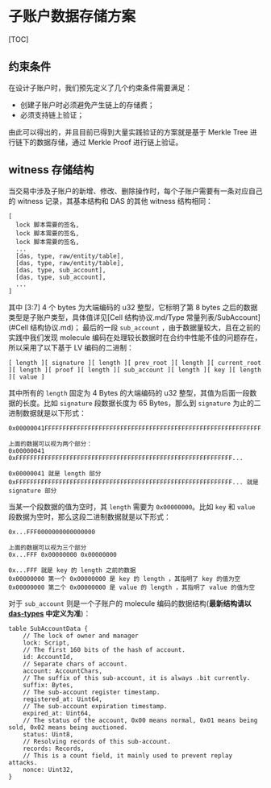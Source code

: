 # 子账户数据存储方案

[TOC]

## 约束条件

在设计子账户时，我们预先定义了几个约束条件需要满足：

- 创建子账户时必须避免产生链上的存储费；
- 必须支持链上验证；

由此可以得出的，并且目前已得到大量实践验证的方案就是基于 Merkle Tree 进行链下的数据存储，通过 Merkle Proof 进行链上验证。


## witness 存储结构

当交易中涉及子账户的新增、修改、删除操作时，每个子账户需要有一条对应自己的 witness 记录，其基本结构和 DAS 的其他 witness 结构相同：

```
[
  lock 脚本需要的签名,
  lock 脚本需要的签名,
  lock 脚本需要的签名,
  ...
  [das, type, raw/entity/table],
  [das, type, raw/entity/table],
  [das, type, sub_account],
  [das, type, sub_account],
  ...
]
```

其中 [3:7] 4 个 bytes 为大端编码的 u32 整型，它标明了第 8 bytes 之后的数据类型是子账户类型，具体值详见[Cell 结构协议.md/Type 常量列表/SubAccount](#Cell 结构协议.md)；
最后的一段 `sub_account` ，由于数据量较大，且在之前的实践中我们发现 molecule 编码在处理较长数据时在合约中性能不佳的问题存在，所以采用了以下基于 LV 编码的二进制：

```
[ length ][ signature ][ length ][ prev_root ][ length ][ current_root ][ length ][ proof ][ length ][ sub_account ][ length ][ key ][ length ][ value ]
```

其中所有的 `length` 固定为 4 Bytes 的大端编码的 u32 整型，其值为后面一段数据的长度。比如 `signature` 段数据长度为 65 Bytes，那么到 `signature` 
为止的二进制数据就是以下形式：

```
0x00000041FFFFFFFFFFFFFFFFFFFFFFFFFFFFFFFFFFFFFFFFFFFFFFFFFFFFFFFFFFFF...

上面的数据可以视为两个部分：
0x00000041 0xFFFFFFFFFFFFFFFFFFFFFFFFFFFFFFFFFFFFFFFFFFFFFFFFFFFFFFFFFFFF...

0x00000041 就是 length 部分
0xFFFFFFFFFFFFFFFFFFFFFFFFFFFFFFFFFFFFFFFFFFFFFFFFFFFFFFFFFFFF... 就是 signature 部分
```

当某一个段数据的值为空时，其 `length` 需要为 `0x00000000`。比如 `key` 和 `value` 段数据为空时，那么这段二进制数据就是以下形式：

```
0x...FFF0000000000000000

上面的数据可以视为三个部分
0x...FFF 0x00000000 0x00000000

0x...FFF 就是 key 的 length 之前的数据
0x00000000 第一个 0x00000000 是 key 的 length ，其指明了 key 的值为空
0x00000000 第二个 0x00000000 是 value 的 length ，其指明了 value 的值为空
```

对于 `sub_account` 则是一个子账户的 molecule 编码的数据结构(**最新结构请以 [das-types](https://github.com/DeAccountSystems/das-types) 中定义为准**)：

```
table SubAccountData {
    // The lock of owner and manager
    lock: Script,
    // The first 160 bits of the hash of account.
    id: AccountId,
    // Separate chars of account.
    account: AccountChars,
    // The suffix of this sub-account, it is always .bit currently.
    suffix: Bytes,
    // The sub-account register timestamp.
    registered_at: Uint64,
    // The sub-account expiration timestamp.
    expired_at: Uint64,
    // The status of the account, 0x00 means normal, 0x01 means being sold, 0x02 means being auctioned.
    status: Uint8,
    // Resolving records of this sub-account.
    records: Records,
    // This is a count field, it mainly used to prevent replay attacks.
    nonce: Uint32,
}
```

